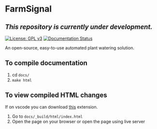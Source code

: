 # FarmSignal

## _This repository is currently under development._

[![License: GPL v3](https://img.shields.io/badge/License-GPL%20v3-blue.svg)](http://www.gnu.org/licenses/gpl-3.0)
[![Documentation Status](https://readthedocs.org/projects/farmsignal/badge/?version=latest)](http://docs.farmsignal.net/en/latest/?badge=latest)

An open-source, easy-to-use automated plant watering solution.

## To compile documentation
1. cd `docs/`
2. `make html`
 ## To view compiled HTML changes
 If on vscode you can download [this](https://marketplace.visualstudio.com/items?itemName=ritwickdey.LiveServer) extension.
 1. Go to `docs/_build/html/index.html`
 2. Open the page on your browser or open the page using live server
